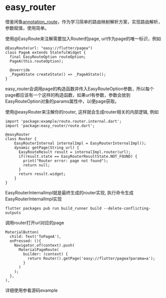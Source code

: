 # easy_router
借鉴闲鱼[annotation_route](https://github.com/alibaba-flutter/annotation_route)，作为学习简单的路由映射解析方案，实现路由解析，参数赋值，使用简单。

使用@EasyRoute来注解需要加入Router的page, url作为page的唯一标识，例如
```
@EasyRoute(url: "easy://flutter/pagea")
class PageA extends StatefulWidget {
  final EasyRouteOption routeOption;
  PageA(this.routeOption);

  @override
  _PageAState createState() => _PageAState();
}
```
easy_router会调用page的构造函数并传入EasyRouteOption参数，所以每个page都应该有一个这样的构造函数，如果url有参数，参数会放到EasyRouteOption对象的params属性中，以便page获取。

使用@easyRouter来注解你的router, 这样就会生成router相关的内部逻辑, 例如
```
import 'package:example/route.router.internal.dart';
import 'package:easy_router/route.dart';

@easyRouter
class Router {
    EasyRouterInternal internalImpl = EasyRouterInternalImpl();
    dynamic getPage(String url) {
      EasyRouteResult result = internalImpl.router(url);
      if(result.state == EasyRouterResultState.NOT_FOUND) {
        print("Router error: page not found");
        return null;
      }
      return result.widget;
    } 
}
```
EasyRouterInternalImpl就是最终生成的router实现, 执行命令生成EasyRouterInternalImpl实现
```
flutter packages pub run build_runner build --delete-conflicting-outputs
```
调用router打开url对应的page
```
MaterialButton(
  child: Text('ToPageA'),
  onPressed: (){
    Navigator.of(context).push(
      MaterialPageRoute(
        builder: (context) {
          return Router().getPage('easy://flutter/pagea?parama=a');
        }
      )
    );
  },
),
```

详细使用参看源码example